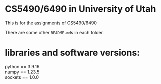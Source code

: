 # CS5490/6490 in University of Utah  
 This is for the assignments of CS5490/6490   
  
There are some other `README.md`s in each folder.  
  
# libraries and software versions:  
python == 3.9.16  
numpy == 1.23.5  
sockets == 1.0.0  


